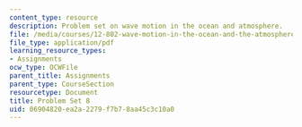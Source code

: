 ```yaml
---
content_type: resource
description: Problem set on wave motion in the ocean and atmosphere.
file: /media/courses/12-802-wave-motion-in-the-ocean-and-the-atmosphere-spring-2008/06904820ea2a2279f7b78aa45c3c10a0_MIT12_802S08_pset08.pdf
file_type: application/pdf
learning_resource_types:
- Assignments
ocw_type: OCWFile
parent_title: Assignments
parent_type: CourseSection
resourcetype: Document
title: Problem Set 8
uid: 06904820-ea2a-2279-f7b7-8aa45c3c10a0
---
```

